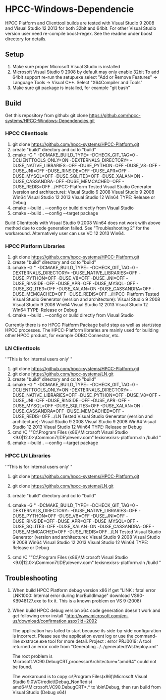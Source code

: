 # HPCC-Windows-Dependencie

HPCC Platform and Clienttool builds are tested with Visual Studio 9 2008 and Visual Studio 12 2013 
for both 32bit and 64bit. For other Visual Studio version user need re-compile boost-regex. See the 
readme under boost directory for details. 

## Setup

1. Make sure proper Microsoft Visual Studio is installed
2. Microsoft Visual Studio 9 2008 by default may only enable 32bit
   To add 64bit support re-run the setup.exe select "Add or Remove Features"
   -> Language Tools -> Visual C++. Select "X64Compiler and Tools"
3. Make sure git package is installed, for example "git bash"  


## Build 

Get this repository from github: git clone https://github.com/hpcc-systems/HPCC-Windows-Dependencies.git

### HPCC Clienttools

1. git clone https://github.com/hpcc-systems/HPCC-Platform.git
2. create "build" directory and cd to "build"
3. cmake -G '<Visual Studio Generator>' -DCMAKE_BUILD_TYPE=<TYPE> -DCHECK_GIT_TAG=0 -DCLIENTTOOLS_ONLY=ON 
         -DEXTERNALS_DIRECTORY=<full path of platform_externals directory of this repository>
         -DUSE_NATIVE_LIBRARIES=OFF -DUSE_PYTHON=OFF -DUSE_V8=OFF -DUSE_JNI=OFF -DUSE_RINSIDE=OFF 
         -DUSE_APR=OFF -DUSE_MYSQL=OFF -DUSE_SQLITE3=OFF -DUSE_XALAN=ON -DUSE_CASSANDRA=OFF
         -DUSE_MEMCACHED=OFF -DUSE_REDIS=OFF ../HPCC-Platform
   Tested Visual Studio Generator (version and architecture): 
         Visual Studio 9 2008
         Visual Studio 9 2008 Win64
         Visual Studio 12 2013
         Visual Studio 12 Win64
   TYPE: Release or Debug
4. cmake --build . --config <TYPE>  or build directly from Visual Studio
5. cmake --build . --config <TYPE> --target package

Build Clienttools with Visual Studio 9 2008 Win64 does not work with above method  due to code generation failed.
See "Troubleshooting 2" for the workaround. Alternatively user can use VC 12 2013 Win64.


### HPCC Platform Libraries

1. git clone https://github.com/hpcc-systems/HPCC-Platform.git
2. create "build" directory and cd to "build"
3. cmake -G '<Visual Studio Generator>' -DCMAKE_BUILD_TYPE=<TYPE>  -DCHECK_GIT_TAG=0 
         -DEXTERNALS_DIRECTORY=<full path of platform_externals directory of this repository>
         -DUSE_NATIVE_LIBRARIES=OFF -DUSE_PYTHON=OFF -DUSE_V8=OFF -DUSE_JNI=OFF -DUSE_RINSIDE=OFF 
         -DUSE_APR=OFF -DUSE_MYSQL=OFF -DUSE_SQLITE3=OFF -DUSE_XALAN=ON -DUSE_CASSANDRA=OFF
         -DUSE_MEMCACHED=OFF -DUSE_REDIS=OFF ../HPCC-Platform
   Tested Visual Studio Generator (version and architecture): 
         Visual Studio 9 2008
         Visual Studio 9 2008 Win64
         Visual Studio 12 2013
         Visual Studio 12 Win64
   TYPE: Release or Debug
4. cmake --build . --config <TYPE>  or build directly from Visual Studio

Currently there is no HPCC Platform Package build step as well as start/stop HPCC processes.
The HPCC-Platform libraries are mainly used for building other HPCC product, for example
ODBC Connector, etc.


### LN Clienttools 

'''This is for internal users only'''

1. git clone https://github.com/hpcc-systems/HPCC-Platform.git
2. git clone https://github.com/hpcc-systems/LN.git
3. create "build" directory and cd to "build"
4. cmake -G '<Visual Studio Generator>' -DCMAKE_BUILD_TYPE=<TYPE> -DCHECK_GIT_TAG=0 -DCLIENTTOOLS_ONLY=ON 
         -DEXTERNALS_DIRECTORY=<full path of platform_externals directory of this repository>
         -DUSE_NATIVE_LIBRARIES=OFF -DUSE_PYTHON=OFF -DUSE_V8=OFF -DUSE_JNI=OFF -DUSE_RINSIDE=OFF 
         -DUSE_APR=OFF -DUSE_MYSQL=OFF -DUSE_SQLITE3=OFF -DUSE_XALAN=ON -DUSE_CASSANDRA=OFF
         -DUSE_MEMCACHED=OFF -DUSE_REDIS=OFF ../LN
   Tested Visual Studio Generator (version and architecture): 
         Visual Studio 9 2008
         Visual Studio 9 2008 Win64
         Visual Studio 12 2013
         Visual Studio 12 Win64
   TYPE: Release or Debug
5. cmd /C ""C:\Program Files (x86)\Microsoft Visual Studio <9.0|12.0>\Common7\IDE\devenv.com"
            lexisnexisrs-platform.sln /build <TYPE>"
6. cmake --build . --config <TYPE> --target package


### HPCC LN Libraries

'''This is for internal users only'''

1. git clone https://github.com/hpcc-systems/HPCC-Platform.git
2. git clone https://github.com/hpcc-systems/LN.git
3. create "build" directory and cd to "build"
4. cmake -G '<Visual Studio Generator>' -DCMAKE_BUILD_TYPE=<TYPE>  -DCHECK_GIT_TAG=0 
         -DEXTERNALS_DIRECTORY=<full path of platform_externals directory of this repository>
         -DUSE_NATIVE_LIBRARIES=OFF -DUSE_PYTHON=OFF -DUSE_V8=OFF -DUSE_JNI=OFF -DUSE_RINSIDE=OFF 
         -DUSE_APR=OFF -DUSE_MYSQL=OFF -DUSE_SQLITE3=OFF -DUSE_XALAN=ON -DUSE_CASSANDRA=OFF
         -DUSE_MEMCACHED=OFF -DUSE_REDIS=OFF ../LN
   Tested Visual Studio Generator (version and architecture): 
         Visual Studio 9 2008
         Visual Studio 9 2008 Win64
         Visual Studio 12 2013
         Visual Studio 12 Win64
   TYPE: Release or Debug

5. cmd /C ""C:\Program Files (x86)\Microsoft Visual Studio <9.0|12.0>\Common7\IDE\devenv.com"
            lexisnexisrs-platform.sln /build <TYPE>"


## Troubleshooting 

1. When build HPCC Platform debug version x86 if get "LINK : fatal error LNK1000: Internal error during IncrBuildImage"
   download VS90-KB948127.exe to fix it. This is a known problem on VS 9 (2008)

2. When build HPCC debug version x64 code generation doesn't work and get following error install 
   "http://www.microsoft.com/en-us/download/confirmation.aspx?id=2092

   The application has failed to start because its side-by-side configuration is incorrect. Please see the
   application event log or use the command-line sxstrace.exe tool for more detail.
   Project : error PRJ0019: A tool returned an error code from "Generating ../../generated/WsDeploy.xml"

   The root problem is Microsoft.VC90.DebugCRT,processorArchitecture="amd64" could not be found. 
     
   The workaround is to copy c:\Program Files(x86)\Microsoft Visual Studio 9.0\VC\redict\Debug_NonRedist\
   amd64\Microsoft.VC90.DebugCRT\*.* to <HPCC Build>\bin\Debug, then run build from Visual Studio (Debug x64)

